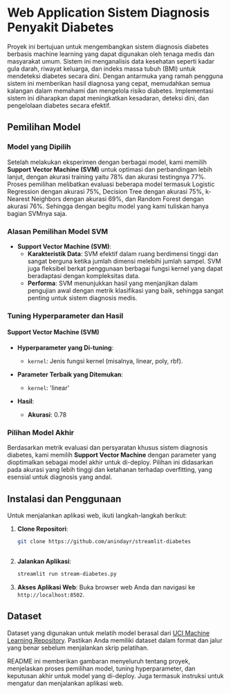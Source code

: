 # Web Application Sistem Diagnosis Penyakit Diabetes
Proyek ini bertujuan untuk mengembangkan sistem diagnosis diabetes berbasis machine learning yang dapat digunakan oleh tenaga medis dan masyarakat umum. Sistem ini menganalisis data kesehatan seperti kadar gula darah, riwayat keluarga, dan indeks massa tubuh (BMI) untuk mendeteksi diabetes secara dini. Dengan antarmuka yang ramah pengguna sistem ini memberikan hasil diagnosa yang cepat, memudahkan semua kalangan dalam memahami dan mengelola risiko diabetes. Implementasi sistem ini diharapkan dapat meningkatkan kesadaran, deteksi dini, dan pengelolaan diabetes secara efektif.

## Pemilihan Model
### Model yang Dipilih
Setelah melakukan eksperimen dengan berbagai model, kami memilih  **Support Vector Machine (SVM)** untuk optimasi dan perbandingan lebih lanjut, dengan akurasi training yaitu 78% dan akurasi testingnya 77%.  Proses pemilihan melibatkan evaluasi beberapa model termasuk Logistic Regression dengan akurasi 75%, Decision Tree dengan akurasi 75%, k-Nearest Neighbors dengan akurasi 69%, dan Random Forest dengan akurasi 76%. Sehingga dengan begitu model yang kami tuliskan hanya bagian SVMnya saja.

### Alasan Pemilihan Model SVM
- **Support Vector Machine (SVM)**:
  - **Karakteristik Data**: SVM efektif dalam ruang berdimensi tinggi dan sangat berguna ketika jumlah dimensi melebihi jumlah sampel. SVM juga fleksibel berkat penggunaan berbagai fungsi kernel yang dapat beradaptasi dengan kompleksitas data.
  - **Performa**: SVM menunjukkan hasil yang menjanjikan dalam pengujian awal dengan metrik klasifikasi yang baik, sehingga sangat penting untuk sistem diagnosis medis.

### Tuning Hyperparameter dan Hasil
#### Support Vector Machine (SVM)
- **Hyperparameter yang Di-tuning**:
  - `kernel`: Jenis fungsi kernel (misalnya, linear, poly, rbf).

- **Parameter Terbaik yang Ditemukan**:
  - `kernel`: 'linear'

- **Hasil**:
  - **Akurasi**: 0.78

### Pilihan Model Akhir
Berdasarkan metrik evaluasi dan persyaratan khusus sistem diagnosis diabetes, kami memilih **Support Vector Machine** dengan parameter yang dioptimalkan sebagai model akhir untuk di-deploy. Pilihan ini didasarkan pada akurasi yang lebih tinggi dan ketahanan terhadap overfitting, yang esensial untuk diagnosis yang andal.

## Instalasi dan Penggunaan
Untuk menjalankan aplikasi web, ikuti langkah-langkah berikut:

1. **Clone Repositori**:
   ```bash
   git clone https://github.com/anindayr/streamlit-diabetes
  
   ```

2. **Jalankan Aplikasi**:
   ```bash
   streamlit run stream-diabetes.py
   ```

3. **Akses Aplikasi Web**:
   Buka browser web Anda dan navigasi ke `http://localhost:8502`.

## Dataset

Dataset yang digunakan untuk melatih model berasal dari [UCI Machine Learning Repository]( https://www.kaggle.com/datasets/uciml/pima-indians-diabetes-database). Pastikan Anda memiliki dataset dalam format dan jalur yang benar sebelum menjalankan skrip pelatihan.

README ini memberikan gambaran menyeluruh tentang proyek, menjelaskan proses pemilihan model, tuning hyperparameter, dan keputusan akhir untuk model yang di-deploy. Juga termasuk instruksi untuk mengatur dan menjalankan aplikasi web.
